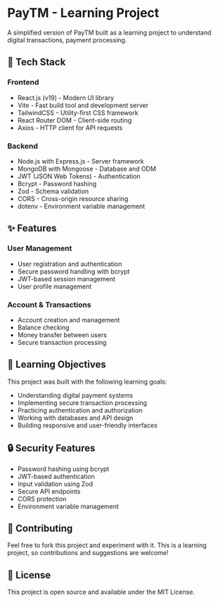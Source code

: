 # PayTM - Learning Project

A simplified version of PayTM built as a learning project to understand digital transactions, payment processing.

## 🚀 Tech Stack

### Frontend
- React.js (v19) - Modern UI library
- Vite - Fast build tool and development server
- TailwindCSS - Utility-first CSS framework
- React Router DOM - Client-side routing
- Axios - HTTP client for API requests

### Backend
- Node.js with Express.js - Server framework
- MongoDB with Mongoose - Database and ODM
- JWT (JSON Web Tokens) - Authentication
- Bcrypt - Password hashing
- Zod - Schema validation
- CORS - Cross-origin resource sharing
- dotenv - Environment variable management

## ✨ Features

### User Management
- User registration and authentication
- Secure password handling with bcrypt
- JWT-based session management
- User profile management

### Account & Transactions
- Account creation and management
- Balance checking
- Money transfer between users
- Secure transaction processing


## 🎯 Learning Objectives
This project was built with the following learning goals:
- Understanding digital payment systems
- Implementing secure transaction processing
- Practicing authentication and authorization
- Working with databases and API design
- Building responsive and user-friendly interfaces

## 🔒 Security Features
- Password hashing using bcrypt
- JWT-based authentication
- Input validation using Zod
- Secure API endpoints
- CORS protection
- Environment variable management

## 🤝 Contributing
Feel free to fork this project and experiment with it. This is a learning project, so contributions and suggestions are welcome!

## 📝 License
This project is open source and available under the MIT License.
